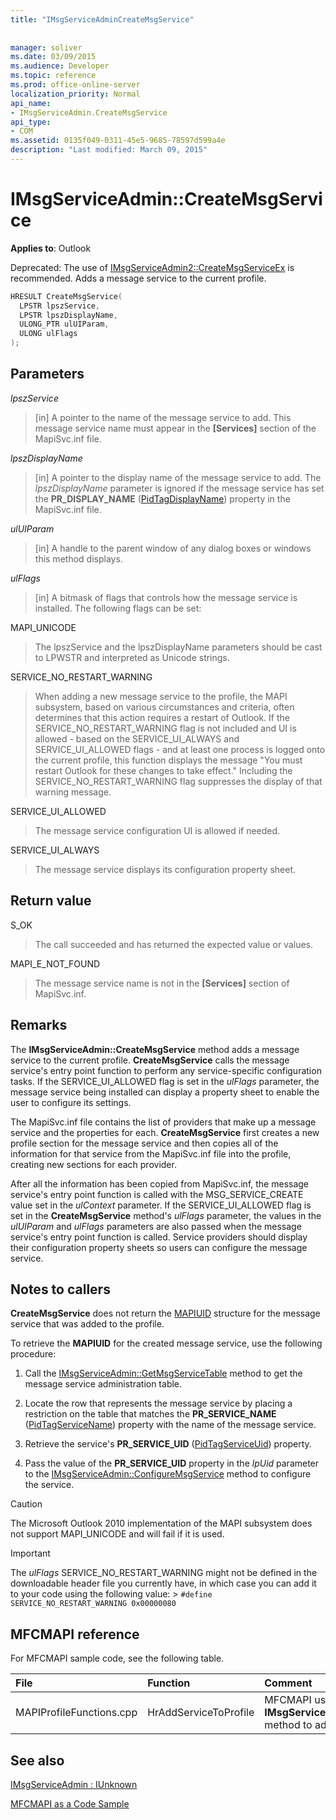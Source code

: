 ```yaml
---
title: "IMsgServiceAdminCreateMsgService"
 
 
manager: soliver
ms.date: 03/09/2015
ms.audience: Developer
ms.topic: reference
ms.prod: office-online-server
localization_priority: Normal
api_name:
- IMsgServiceAdmin.CreateMsgService
api_type:
- COM
ms.assetid: 0135f049-0311-45e5-9685-78597d599a4e
description: "Last modified: March 09, 2015"
---
```


# IMsgServiceAdmin::CreateMsgService

  
  
**Applies to**: Outlook 
  
Deprecated: The use of [IMsgServiceAdmin2::CreateMsgServiceEx](imsgserviceadmin2-createmsgserviceex.md) is recommended. Adds a message service to the current profile. 
  
```cpp
HRESULT CreateMsgService(
  LPSTR lpszService,
  LPSTR lpszDisplayName,
  ULONG_PTR ulUIParam,
  ULONG ulFlags    
);
```

## Parameters

 _lpszService_
  
> [in] A pointer to the name of the message service to add. This message service name must appear in the **[Services]** section of the MapiSvc.inf file. 
    
 _lpszDisplayName_
  
> [in] A pointer to the display name of the message service to add. The  _lpszDisplayName_ parameter is ignored if the message service has set the **PR_DISPLAY_NAME** ([PidTagDisplayName](pidtagdisplayname-canonical-property.md)) property in the MapiSvc.inf file.
    
 _ulUIParam_
  
> [in] A handle to the parent window of any dialog boxes or windows this method displays.
    
 _ulFlags_
  
> [in] A bitmask of flags that controls how the message service is installed. The following flags can be set:
    
MAPI_UNICODE
  
> The lpszService and the lpszDisplayName parameters should be cast to LPWSTR and interpreted as Unicode strings.
    
SERVICE_NO_RESTART_WARNING
  
> When adding a new message service to the profile, the MAPI subsystem, based on various circumstances and criteria, often determines that this action requires a restart of Outlook. If the SERVICE_NO_RESTART_WARNING flag is not included and UI is allowed - based on the SERVICE_UI_ALWAYS and SERVICE_UI_ALLOWED flags - and at least one process is logged onto the current profile, this function displays the message "You must restart Outlook for these changes to take effect." Including the SERVICE_NO_RESTART_WARNING flag suppresses the display of that warning message.
    
SERVICE_UI_ALLOWED
  
> The message service configuration UI is allowed if needed.
    
SERVICE_UI_ALWAYS 
  
> The message service displays its configuration property sheet.
    
## Return value

S_OK 
  
> The call succeeded and has returned the expected value or values.
    
MAPI_E_NOT_FOUND 
  
> The message service name is not in the **[Services]** section of MapiSvc.inf. 
    
## Remarks

The **IMsgServiceAdmin::CreateMsgService** method adds a message service to the current profile. **CreateMsgService** calls the message service's entry point function to perform any service-specific configuration tasks. If the SERVICE_UI_ALLOWED flag is set in the  _ulFlags_ parameter, the message service being installed can display a property sheet to enable the user to configure its settings. 
  
The MapiSvc.inf file contains the list of providers that make up a message service and the properties for each. **CreateMsgService** first creates a new profile section for the message service and then copies all of the information for that service from the MapiSvc.inf file into the profile, creating new sections for each provider. 
  
After all the information has been copied from MapiSvc.inf, the message service's entry point function is called with the MSG_SERVICE_CREATE value set in the  _ulContext_ parameter. If the SERVICE_UI_ALLOWED flag is set in the **CreateMsgService** method's  _ulFlags_ parameter, the values in the  _ulUIParam_ and  _ulFlags_ parameters are also passed when the message service's entry point function is called. Service providers should display their configuration property sheets so users can configure the message service. 
  
## Notes to callers

 **CreateMsgService** does not return the [MAPIUID](mapiuid.md) structure for the message service that was added to the profile. 
  
To retrieve the **MAPIUID** for the created message service, use the following procedure: 
  
1. Call the [IMsgServiceAdmin::GetMsgServiceTable](imsgserviceadmin-getmsgservicetable.md) method to get the message service administration table. 
    
2. Locate the row that represents the message service by placing a restriction on the table that matches the **PR_SERVICE_NAME** ([PidTagServiceName](pidtagservicename-canonical-property.md)) property with the name of the message service. 
    
3. Retrieve the service's **PR_SERVICE_UID** ([PidTagServiceUid](pidtagserviceuid-canonical-property.md)) property. 
    
4. Pass the value of the **PR_SERVICE_UID** property in the  _lpUid_ parameter to the [IMsgServiceAdmin::ConfigureMsgService](imsgserviceadmin-configuremsgservice.md) method to configure the service. 
    
> [!CAUTION]
> The Microsoft Outlook 2010 implementation of the MAPI subsystem does not support MAPI_UNICODE and will fail if it is used. 
  
> [!IMPORTANT]
> The  _ulFlags_ SERVICE_NO_RESTART_WARNING might not be defined in the downloadable header file you currently have, in which case you can add it to your code using the following value: >  `#define SERVICE_NO_RESTART_WARNING 0x00000080`
  
## MFCMAPI reference

For MFCMAPI sample code, see the following table.
  
|**File**|**Function**|**Comment**|
|:-----|:-----|:-----|
|MAPIProfileFunctions.cpp  <br/> |HrAddServiceToProfile  <br/> |MFCMAPI uses the **IMsgServiceAdmin::CreateMsgService** method to add a service to a profile.  <br/> |
   
## See also



[IMsgServiceAdmin : IUnknown](imsgserviceadminiunknown.md)


[MFCMAPI as a Code Sample](mfcmapi-as-a-code-sample.md)

